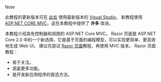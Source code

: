> [!NOTE]
> 此教程的更新版本可在 [此处](https://docs.microsoft.com/aspnet/core/tutorials/first-mvc-app/start-mvc) 使用最新版本的 [Visual Studio](https://visualstudio.microsoft.com/)。 新教程使用 [ASP.NET CORE MVC](https://docs.microsoft.com/aspnet/core/mvc/)，这在本教程中提供了 **许多** 改进。
>
> 本教程介绍具有控制器和视图的 ASP.NET Core MVC。 Razor 页面是 ASP.NET Core 2.0 中的一个新选择，它是基于页面的编程模型，可以实现更简单、更高效地生成 Web UI。 建议先尝试 [Razor 页面](https://docs.microsoft.com/aspnet/core/mvc/razor-pages)教程，再使用 MVC 版本。 Razor 页面教程：
> * 易于关注。
> * 涵盖更多功能。
> * 是开发新应用程序的首选方法。

